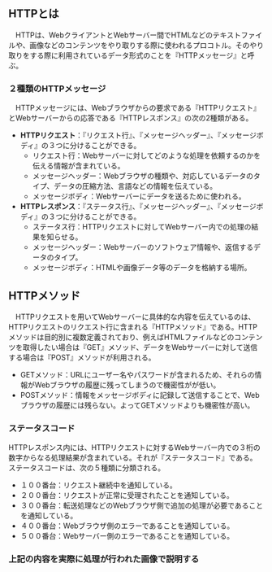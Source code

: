 ## HTTPとは
　HTTPは、WebクライアントとWebサーバー間でHTMLなどのテキストファイルや、画像などのコンテンツをやり取りする際に使われるプロコトル。そのやり取りをする際に利用されているデータ形式のことを『HTTPメッセージ』と呼ぶ。
  
### ２種類のHTTPメッセージ
　HTTPメッセージには、Webブラウザからの要求である『HTTPリクエスト』とWebサーバーからの応答である『HTTPレスポンス』の次の2種類がある。  
- **HTTPリクエスト**：『リクエスト行』、『メッセージヘッダー』、『メッセージボディ』の３つに分けることができる。
  - リクエスト行：Webサーバーに対してどのような処理を依頼するのかを伝える情報が含まれている。
  - メッセージヘッダー：Webブラウザの種類や、対応しているデータのタイプ、データの圧縮方法、言語などの情報を伝えている。
  - メッセージボディ：Webサーバーにデータを送るために使われる。
- **HTTPレスポンス**：『ステータス行』、『メッセージヘッダー』、『メッセージボディ』の３つに分けることができる。
  - ステータス行：HTTPリクエストに対してWebサーバー内での処理の結果を知らせる。
  - メッセージヘッダー：Webサーバーのソフトウェア情報や、返信するデータのタイプ。
  - メッセージボディ：HTMLや画像データ等のデータを格納する場所。
  
## HTTPメソッド
　HTTPリクエストを用いてWebサーバーに具体的な内容を伝えているのは、HTTPリクエストのリクエスト行に含まれる『HTTPメソッド』である。HTTPメソッドは目的別に複数定義されており、例えばHTMLファイルなどのコンテンツを取得したい場合は『GET』メソッド、データをWebサーバーに対して送信する場合は『POST』メソッドが利用される。
- GETメソッド：URLにユーザー名やパスワードが含まれるため、それらの情報がWebブラウザの履歴に残ってしまうので機密性がが低い。
- POSTメソッド：情報をメッセージボディに記録して送信することで、Webブラウザの履歴には残らない。よってGETメソッドよりも機密性が高い。

### ステータスコード
HTTPレスポンス内には、HTTPリクエストに対するWebサーバー内での３桁の数字からなる処理結果が含まれている。それが『ステータスコード』である。 
ステータスコードは、次の５種類に分類される。
- １００番台：リクエスト継続中を通知している。
- ２００番台：リクエストが正常に受理されたことを通知している。
- ３００番台：転送処理などのWebブラウザ側で追加の処理が必要であることを通知している。
- ４００番台：Webブラウザ側のエラーであることを通知している。
- ５００番台：Webサーバー側のエラーであることを通知している。

### 上記の内容を実際に処理が行われた画像で説明する

